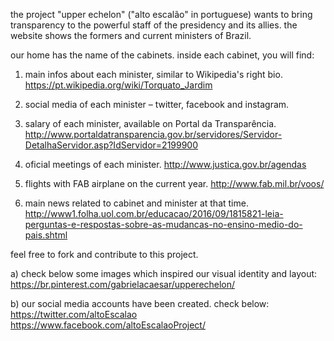 the project "upper echelon" ("alto escalão" in portuguese) wants to bring transparency to the powerful staff of the presidency and its allies.
the website shows the formers and current ministers of Brazil. 

our home has the name of the cabinets.
inside each cabinet, you will find:
1) main infos about each minister, similar to Wikipedia's right bio.
https://pt.wikipedia.org/wiki/Torquato_Jardim

2) social media of each minister – twitter, facebook and instagram.

3) salary of each minister, available on Portal da Transparência.
http://www.portaldatransparencia.gov.br/servidores/Servidor-DetalhaServidor.asp?IdServidor=2199900

4) oficial meetings of each minister.
http://www.justica.gov.br/agendas

5) flights with FAB airplane on the current year.
http://www.fab.mil.br/voos/

6) main news related to cabinet and minister at that time.
http://www1.folha.uol.com.br/educacao/2016/09/1815821-leia-perguntas-e-respostas-sobre-as-mudancas-no-ensino-medio-do-pais.shtml

feel free to fork and contribute to this project.

a) check below some images which inspired our visual identity and layout:
https://br.pinterest.com/gabrielacaesar/upperechelon/

b) our social media accounts have been created. check below:
https://twitter.com/altoEscalao
https://www.facebook.com/altoEscalaoProject/
